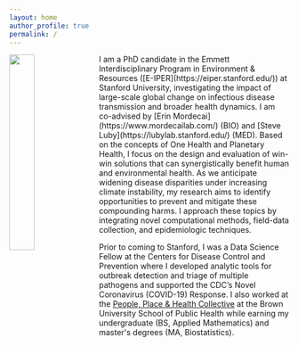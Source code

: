 ```yaml
---
layout: home
author_profile: true
permalink: /
---
```


<img src="https://alyson-singleton.github.io/headshot.jpg" width="30%" align="left" style="margin: 0px 10px 10px 0px;" /> 
I am a PhD candidate in the Emmett Interdisciplinary Program in Environment & Resources ([E-IPER](https://eiper.stanford.edu/)) at Stanford University, investigating the impact of large-scale global change on infectious disease transmission and broader health dynamics. I am co-advised by [Erin Mordecai](https://www.mordecailab.com/) (BIO) and [Steve Luby](https://lubylab.stanford.edu/) (MED). Based on the concepts of One Health and Planetary Health, I focus on the design and evaluation of win-win solutions that can synergistically benefit human and environmental health. As we anticipate widening disease disparities under increasing climate instability, my research aims to identify opportunities to prevent and mitigate these compounding harms. I approach these topics by integrating novel computational methods, field-data collection, and epidemiologic techniques.

Prior to coming to Stanford, I was a Data Science Fellow at the Centers for Disease Control and Prevention where I developed analytic tools for outbreak detection and triage of multiple pathogens and supported the CDC’s Novel Coronavirus (COVID-19) Response. I also worked at the [People, Place & Health Collective](https://pphcollective.org/) at the Brown University School of Public Health while earning my undergraduate (BS, Applied Mathematics) and master's degrees (MA, Biostatistics).
